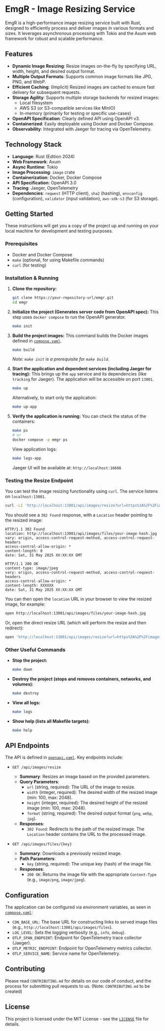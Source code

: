 # EmgR - Image Resizing Service

EmgR is a high-performance image resizing service built with Rust, designed to efficiently process and deliver images in various formats and sizes. It leverages asynchronous processing with Tokio and the Axum web framework for robust and scalable performance.

## Features

*   **Dynamic Image Resizing**: Resize images on-the-fly by specifying URL, width, height, and desired output format.
*   **Multiple Output Formats**: Supports common image formats like JPG, PNG, and WebP.
*   **Efficient Caching**: (Implicit) Resized images are cached to ensure fast delivery for subsequent requests.
*   **Storage Agility**: Supports multiple storage backends for resized images:
    *   Local filesystem
    *   AWS S3 (or S3-compatible services like MinIO)
    *   In-memory (primarily for testing or specific use-cases)
*   **OpenAPI Specification**: Clearly defined API using OpenAPI v3.
*   **Containerized**: Easily deployable using Docker and Docker Compose.
*   **Observability**: Integrated with Jaeger for tracing via OpenTelemetry.

## Technology Stack

*   **Language**: Rust (Edition 2024)
*   **Web Framework**: Axum
*   **Async Runtime**: Tokio
*   **Image Processing**: `image` crate
*   **Containerization**: Docker, Docker Compose
*   **API Specification**: OpenAPI 3.0
*   **Tracing**: Jaeger, OpenTelemetry
*   **Dependencies**: `reqwest` (HTTP client), `sha2` (hashing), `envconfig` (configuration), `validator` (input validation), `aws-sdk-s3` (for S3 storage).

## Getting Started

These instructions will get you a copy of the project up and running on your local machine for development and testing purposes.

### Prerequisites

*   Docker and Docker Compose
*   `make` (optional, for using Makefile commands)
*   `curl` (for testing)

### Installation & Running

1.  **Clone the repository:**
    ```bash
    git clone https://your-repository-url/emgr.git
    cd emgr
    ```

2.  **Initialize the project (Generates server code from OpenAPI spec):**
    This step uses `docker compose` to run the OpenAPI generator.
    ```bash
    make init
    ```

3.  **Build the project images:**
    This command builds the Docker images defined in [`compose.yaml`](compose.yaml:1).
    ```bash
    make build
    ```
    *Note: `make init` is a prerequisite for `make build`.*

4.  **Start the application and dependent services (including Jaeger for tracing):**
    This brings up the `app` service and its dependencies (like `tracking` for Jaeger). The application will be accessible on port `13001`.
    ```bash
    make up
    ```
    Alternatively, to start only the application:
    ```bash
    make up-app
    ```

5.  **Verify the application is running:**
    You can check the status of the containers:
    ```bash
    make ps
    # or
    docker compose -p emgr ps
    ```
    View application logs:
    ```bash
    make logs-app
    ```
    Jaeger UI will be available at: `http://localhost:16686`

### Testing the Resize Endpoint

You can test the image resizing functionality using `curl`. The service listens on `localhost:13001`.

```bash
curl -LI 'http://localhost:13001/api/images/resize?url=https%3A%2F%2Fimages.pexels.com%2Fphotos%2F32138887%2Fpexels-photo-32138887.jpeg%3Fcs%3Dsrgb%26dl%3Dpexels-branka-krnjaja-1475677195-32138887.jpg%26fm%3Djpg%26w%3D1280%26h%3D1910&width=1000&height=1000&format=jpg'
```

You should see a `302 Found` response, with a `Location` header pointing to the resized image:

```plaintext
HTTP/1.1 302 Found
location: http://localhost:13001/api/images/files/your-image-hash.jpg
vary: origin, access-control-request-method, access-control-request-headers
access-control-allow-origin: *
content-length: 0
date: Sat, 31 May 2025 XX:XX:XX GMT

HTTP/1.1 200 OK
content-type: image/jpeg
vary: origin, access-control-request-method, access-control-request-headers
access-control-allow-origin: *
content-length: XXXXXX
date: Sat, 31 May 2025 XX:XX:XX GMT
```

You can then open the `location` URL in your browser to view the resized image, for example:
```bash
open http://localhost:13001/api/images/files/your-image-hash.jpg
```
Or, open the direct resize URL (which will perform the resize and then redirect):
```bash
open 'http://localhost:13001/api/images/resize?url=https%3A%2F%2Fimages.pexels.com%2Fphotos%2F32138887%2Fpexels-photo-32138887.jpeg%3Fcs%3Dsrgb%26dl%3Dpexels-branka-krnjaja-1475677195-32138887.jpg%26fm%3Djpg%26w%3D1280%26h%3D1910&width=200&height=200&format=jpg'
```

### Other Useful Commands

*   **Stop the project:**
    ```bash
    make down
    ```
*   **Destroy the project (stops and removes containers, networks, and volumes):**
    ```bash
    make destroy
    ```
*   **View all logs:**
    ```bash
    make logs
    ```
*   **Show help (lists all Makefile targets):**
    ```bash
    make help
    ```

## API Endpoints

The API is defined in [`openapi.yaml`](openapi.yaml:1). Key endpoints include:

*   `GET /api/images/resize`
    *   **Summary**: Resizes an image based on the provided parameters.
    *   **Query Parameters**:
        *   `url` (string, required): The URL of the image to resize.
        *   `width` (integer, required): The desired width of the resized image (min: 100, max: 2048).
        *   `height` (integer, required): The desired height of the resized image (min: 100, max: 2048).
        *   `format` (string, required): The desired output format (`png`, `webp`, `jpg`).
    *   **Responses**:
        *   `302 Found`: Redirects to the path of the resized image. The `Location` header contains the URL to the processed image.

*   `GET /api/images/files/{key}`
    *   **Summary**: Downloads a previously resized image.
    *   **Path Parameters**:
        *   `key` (string, required): The unique key (hash) of the image file.
    *   **Responses**:
        *   `200 OK`: Returns the image file with the appropriate `Content-Type` (e.g., `image/png`, `image/jpeg`).

## Configuration

The application can be configured via environment variables, as seen in [`compose.yaml`](compose.yaml:1):

*   `CDN_BASE_URL`: The base URL for constructing links to served image files (e.g., `http://localhost:13001/api/images/files`).
*   `LOG_LEVEL`: Sets the logging verbosity (e.g., `info`, `debug`).
*   `OTLP_SPAN_ENDPOINT`: Endpoint for OpenTelemetry trace collector (Jaeger).
*   `OTLP_METRIC_ENDPOINT`: Endpoint for OpenTelemetry metrics collector.
*   `OTLP_SERVICE_NAME`: Service name for OpenTelemetry.

## Contributing

Please read `CONTRIBUTING.md` for details on our code of conduct, and the process for submitting pull requests to us. (Note: `CONTRIBUTING.md` to be created)

## License

This project is licensed under the MIT License - see the [`LICENSE`](LICENSE:0) file for details.